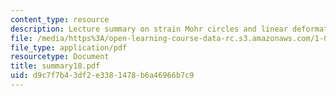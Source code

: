 ```yaml
---
content_type: resource
description: Lecture summary on strain Mohr circles and linear deformation theory.
file: /media/https%3A/open-learning-course-data-rc.s3.amazonaws.com/1-050-engineering-mechanics-i-fall-2007/d9c7f7b43df2e3381478b6a46966b7c9_summary18.pdf
file_type: application/pdf
resourcetype: Document
title: summary18.pdf
uid: d9c7f7b4-3df2-e338-1478-b6a46966b7c9
---
```

